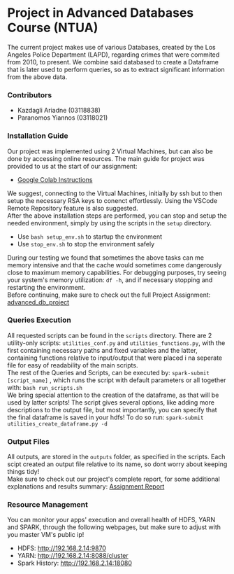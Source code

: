 # Project in Advanced Databases Course (NTUA)
The current project makes use of various Databases, created by the Los Angeles Police Department (LAPD), regarding crimes that were commited from 2010, to present.
We combine said databased to create a Dataframe that is later used to perform queries, so as to extract significant information from the above data.

### Contributors
* Kazdagli Ariadne (03118838)
* Paranomos Yiannos (03118021)

### Installation Guide
Our project was implemented using 2 Virtual Machines, but can also be done by accessing online resources. The main guide for project was provided to us at the start of our assignment:
* [Google Colab Instructions](https://colab.research.google.com/drive/1eE5FXf78Vz0KmBK5W8d4EUvEFATrVLmr) 

We suggest, connecting to the Virtual Machines, initially by ssh but to then setup the necessary RSA keys to conenct effortlessly. Using the VSCode Remote Repository feature is also suggested. <br>
After the above installation steps are performed, you can stop and setup the needed environment, simply by using the scripts in the ```setup``` directory. 
* Use ```bash setup_env.sh``` to startup the environment
* Use ```stop_env.sh``` to stop the environment safely

During our testing we found that sometimes the above tasks can me memory intensive and that the cache would sometimes come dangerously close to maximum memory capabilities. For debugging purposes, try seeing your system's memory utilization: ```df -h```, and if necessary stopping and restarting the environment. <br>
Before continuing, make sure to check out the full Project Assignment: [advanced_db_project](./advanced_db_project.pdf)

### Queries Execution
All requested scripts can be found in the ```scripts``` directory. There are 2 utility-only scripts: ```utilities_conf.py``` and ```utilities_functions.py```, with the first containing necessary paths and fixed variables and the latter, containing functions relative to input/output that were placed i na seperate file for easy of readability of the main scripts.<br>
The rest of the Queries and Scripts, can be executed by: ```spark-submit [script_name]``` , which runs the script with default parameters or all together with: ```bash run_scripts.sh``` <br>
We bring special attention to the creation of the dataframe, as that will be used by latter scripts! The script gives several options, like adding more descriptions to the output file, but most importantly, you can specify that the final dataframe is saved in your hdfs! To do so run: ```spark-submit utilities_create_dataframe.py -d```

### Output Files
All outputs, are stored in the ```outputs``` folder, as specified in the scripts. Each scipt created an output file relative to its name, so dont worry about keeping things tidy!<br>
Make sure to check out our project's complete report, for some additional explanations and results summary: [Assignment Report](./03118838_03118021.pdf)

### Resource Management
You can monitor your apps' execution and overall health of HDFS, YARN and SPARK, through the following webpages, but make sure to adjust with you master VM's public ip!
- HDFS: http://192.168.2.14:9870
- YARN: http://192.168.2.14:8088/cluster
- Spark History: http://192.168.2.14:18080